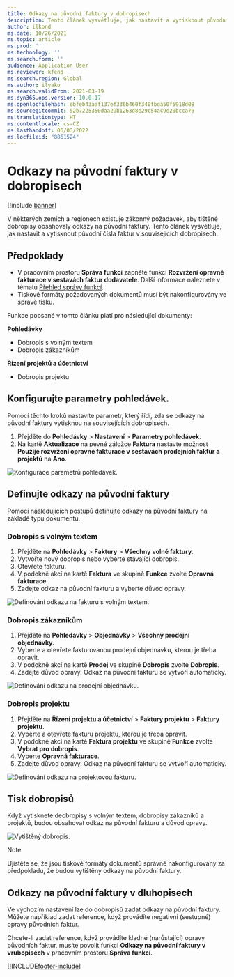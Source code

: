 ```yaml
---
title: Odkazy na původní faktury v dobropisech
description: Tento článek vysvětluje, jak nastavit a vytisknout původní čísla faktur v souvisejících dobropisech.
author: ilkond
ms.date: 10/26/2021
ms.topic: article
ms.prod: ''
ms.technology: ''
ms.search.form: ''
audience: Application User
ms.reviewer: kfend
ms.search.region: Global
ms.author: ilyako
ms.search.validFrom: 2021-03-19
ms.dyn365.ops.version: 10.0.17
ms.openlocfilehash: ebfeb43aaf137ef336b460f340fbda50f5918d08
ms.sourcegitcommit: 52b7225350daa29b1263d8e29c54ac9e20bcca70
ms.translationtype: HT
ms.contentlocale: cs-CZ
ms.lasthandoff: 06/03/2022
ms.locfileid: "8861524"
---
```

# <a name="references-to-original-invoices-in-credit-notes"></a>Odkazy na původní faktury v dobropisech

[!include [banner](../includes/banner.md)]


V některých zemích a regionech existuje zákonný požadavek, aby tištěné dobropisy obsahovaly odkazy na původní faktury. Tento článek vysvětluje, jak nastavit a vytisknout původní čísla faktur v souvisejících dobropisech.

## <a name="prerequisites"></a>Předpoklady

- V pracovním prostoru **Správa funkcí** zapněte funkci **Rozvržení opravné fakturace v sestavách faktur dodavatele**. Další informace naleznete v tématu [Přehled správy funkcí](../../fin-ops-core/fin-ops/get-started/feature-management/feature-management-overview.md).
- Tiskové formáty požadovaných dokumentů musí být nakonfigurovány ve správě tisku.

Funkce popsané v tomto článku platí pro následující dokumenty:

**Pohledávky**

- Dobropis s volným textem
- Dobropis zákazníkům

**Řízení projektů a účetnictví**

- Dobropis projektu

## <a name="configure-accounts-receivable-parameters"></a>Konfigurujte parametry pohledávek.

Pomocí těchto kroků nastavíte parametr, který řídí, zda se odkazy na původní faktury vytisknou na souvisejících dobropisech.

1. Přejděte do **Pohledávky** \> **Nastavení** \> **Parametry pohledávek**.
2. Na kartě **Aktualizace** na pevné záložce **Faktura** nastavte možnost **Použije rozvržení opravné fakturace v sestavách prodejních faktur a projektů** na **Ano**.

![Konfigurace parametrů pohledávek.](media/original-invoice-number-in-credit-note.jpg)

## <a name="define-references-to-original-invoices"></a>Definujte odkazy na původní faktury

Pomocí následujících postupů definujte odkazy na původní faktury na základě typu dokumentu.

### <a name="free-text-credit-note"></a>Dobropis s volným textem

1. Přejděte na **Pohledávky** \> **Faktury** \> **Všechny volné faktury**.
2. Vytvořte nový dobropis nebo vyberte stávající dobropis.
3. Otevřete fakturu.
4. V podokně akcí na kartě **Faktura** ve skupině **Funkce** zvolte **Opravná fakturace**.
5. Zadejte odkaz na původní fakturu a vyberte důvod opravy.

![Definování odkazu na fakturu s volným textem.](media/reference-original-invoice-FTI.jpg)

### <a name="customer-credit-note"></a>Dobropis zákazníkům

1. Přejděte na **Pohledávky** \> **Objednávky** \> **Všechny prodejní objednávky**.
2. Vyberte a otevřete fakturovanou prodejní objednávku, kterou je třeba opravit.
3. V podokně akcí na kartě **Prodej** ve skupině **Dobropis** zvolte **Dobropis**.
4. Zadejte důvod opravy. Odkaz na původní fakturu se vytvoří automaticky.

![Definování odkazu na prodejní objednávku.](media/reference-original-invoice-SO.jpg)

### <a name="project-credit-note"></a>Dobropis projektu

1. Přejděte na **Řízení projektu a účetnictví** \> **Faktury projektu** \> **Faktury projektu**.
2. Vyberte a otevřete fakturu projektu, kterou je třeba opravit.
3. V podokně akcí na kartě **Faktura projektu** ve skupině **Funkce** zvolte **Vybrat pro dobropis**.
4. Vyberte **Opravná fakturace**.
5. Zadejte důvod opravy. Odkaz na původní fakturu se vytvoří automaticky.

![Definování odkazu na projektovou fakturu.](media/reference-original-invoice-project.jpg)

## <a name="printing-credit-notes"></a>Tisk dobropisů

Když vytisknete deobropisy s volným textem, dobropisy zákazníků a projektů, budou obsahovat odkaz na původní fakturu a důvod opravy.

![Vytištěný dobropis.](media/credit-note-FTI.jpg)

> [!NOTE]
> Ujistěte se, že jsou tiskové formáty dokumentů správně nakonfigurovány za předpokladu, že budou vytištěny odkazy na původní faktury.

## <a name="references-to-original-invoices-in-debit-notes"></a>Odkazy na původní faktury v dluhopisech

Ve výchozím nastavení lze do dobropisů zadat odkazy na původní faktury. Můžete například zadat reference, když provádíte negativní (sestupné) opravy původních faktur.

Chcete-li zadat reference, když provádíte kladné (narůstající) opravy původních faktur, musíte povolit funkci **Odkazy na původní faktury v vrubopisech** v pracovním prostoru **Správa funkcí**.  

[!INCLUDE[footer-include](../../includes/footer-banner.md)]

